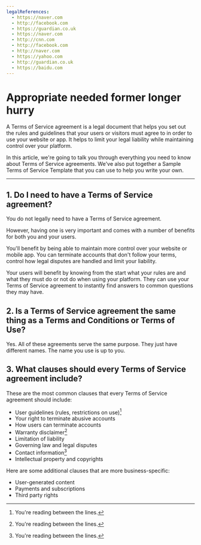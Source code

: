 ```yaml
---
legalReferences:
  - https://naver.com
  - http://facebook.com
  - https://guardian.co.uk
  - https://naver.com
  - http://cnn.com
  - http://facebook.com
  - http://naver.com
  - https://yahoo.com
  - http://guardian.co.uk
  - https://baidu.com
---
```


# Appropriate needed former longer hurry

A Terms of Service agreement is a legal document that helps you set out the
rules and guidelines that your users or visitors must agree to in order to
use your website or app. It helps to limit your legal liability while
maintaining control over your platform.

In this article, we're going to talk you through everything you need to know
about Terms of Service agreements. We've also put together a Sample Terms
of Service Template that you can use to help you write your own.

---

<!-- 1.  What is a Terms of Service Agreement?
2.  How to Enforce Terms of Service Agreements
3.  FAQs Regarding Terms of Service Agreements
4.  Download Sample Terms of Service Template
    4.1.
    Sample Terms of Service Template (HTML Text Download)
    4.2.
    Sample Terms of Service Template (PDF Download)
    4.3.
    Sample Terms of Service Template (DOCX Download)
    4.4.
    Sample Terms of Service Template (Google Docs Download)
    4.5.
    More T&Cs Templates -->

## 1. Do I need to have a Terms of Service agreement?

You do not legally need to have a Terms of Service agreement.

However, having one is very important and comes with a number of benefits for
both you and your users.

You'll benefit by being able to maintain more control over your website or mobile app.
You can terminate accounts that don't follow your terms,
control how legal disputes are handled and limit your liability.

Your users will benefit by knowing from the start what your rules are and what
they must do or not do when using your platform. They can use your
Terms of Service agreement to instantly find answers to common questions
they may have.

## 2. Is a Terms of Service agreement the same thing as a Terms and Conditions or Terms of Use?

Yes. All of these agreements serve the same purpose. They just have different names. The name you use is up to you.

## 3. What clauses should every Terms of Service agreement include?

These are the most common clauses that every Terms of Service agreement should include:

- User guidelines (rules, restrictions on use)[^peek_this]
- Your right to terminate abusive accounts
- How users can terminate accounts
- Warranty disclaimer[^peek_this]
- Limitation of liability
- Governing law and legal disputes
- Contact information[^peek_this]
- Intellectual property and copyrights

Here are some additional clauses that are more business-specific:

- User-generated content
- Payments and subscriptions
- Third party rights

[^peek_this]: You're reading between the lines.
